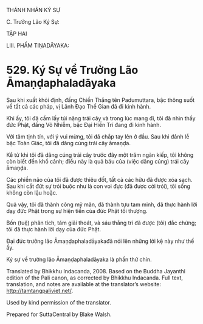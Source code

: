 THÁNH NHÂN KÝ SỰ

C. Trưởng Lão Ký Sự:

TẬP HAI

LIII. PHẨM TIṆADĀYAKA:

# 529\. Ký Sự về Trưởng Lão Āmaṇḍaphaladāyaka

Sau khi xuất khỏi định, đấng Chiến Thắng tên Padumuttara, bậc thông suốt về tất cả các pháp, vị Lãnh Đạo Thế Gian đã đi kinh hành.

Khi ấy, tôi đã cầm lấy túi nặng trái cây và trong lúc mang đi, tôi đã nhìn thấy đức Phật, đấng Vô Nhiễm, bậc Đại Hiền Trí đang đi kinh hành.

Với tâm tịnh tín, với ý vui mừng, tôi đã chắp tay lên ở đầu. Sau khi đảnh lễ bậc Toàn Giác, tôi đã dâng cúng trái cây āmaṇḍa.

Kể từ khi tôi đã dâng cúng trái cây trước đây một trăm ngàn kiếp, tôi không còn biết đến khổ cảnh; điều này là quả báu của (việc dâng cúng) trái cây āmaṇḍa.

Các phiền não của tôi đã được thiêu đốt, tất cả các hữu đã được xóa sạch. Sau khi cắt đứt sự trói buộc như là con voi đực (đã được cởi trói), tôi sống không còn lậu hoặc.

Quả vậy, tôi đã thành công mỹ mãn, đã thành tựu tam minh, đã thực hành lời dạy đức Phật trong sự hiện tiền của đức Phật tối thượng.

Bốn (tuệ) phân tích, tám giải thoát, và sáu thắng trí đã được (tôi) đắc chứng; tôi đã thực hành lời dạy của đức Phật.

Đại đức trưởng lão Āmaṇḍaphaladāyakađã nói lên những lời kệ này như thế ấy.

Ký sự về trưởng lão Āmaṇḍaphaladāyaka là phần thứ chín.

Translated by Bhikkhu Indacanda, 2008. Based on the Buddha Jayanthi edition of the Pali canon, as corrected by Bhikkhu Indacanda. Full text, translation, and notes are available at the translator’s website: http://tamtangpaliviet.net/.

Used by kind permission of the translator.

Prepared for SuttaCentral by Blake Walsh.
